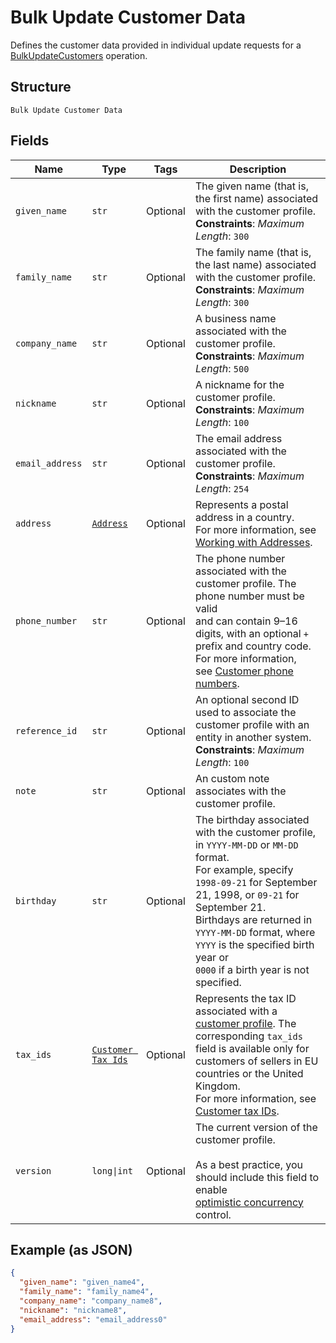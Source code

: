 
# Bulk Update Customer Data

Defines the customer data provided in individual update requests for a
[BulkUpdateCustomers](../../doc/api/customers.md#bulk-update-customers) operation.

## Structure

`Bulk Update Customer Data`

## Fields

| Name | Type | Tags | Description |
|  --- | --- | --- | --- |
| `given_name` | `str` | Optional | The given name (that is, the first name) associated with the customer profile.<br>**Constraints**: *Maximum Length*: `300` |
| `family_name` | `str` | Optional | The family name (that is, the last name) associated with the customer profile.<br>**Constraints**: *Maximum Length*: `300` |
| `company_name` | `str` | Optional | A business name associated with the customer profile.<br>**Constraints**: *Maximum Length*: `500` |
| `nickname` | `str` | Optional | A nickname for the customer profile.<br>**Constraints**: *Maximum Length*: `100` |
| `email_address` | `str` | Optional | The email address associated with the customer profile.<br>**Constraints**: *Maximum Length*: `254` |
| `address` | [`Address`](../../doc/models/address.md) | Optional | Represents a postal address in a country.<br>For more information, see [Working with Addresses](https://developer.squareup.com/docs/build-basics/working-with-addresses). |
| `phone_number` | `str` | Optional | The phone number associated with the customer profile. The phone number must be valid<br>and can contain 9–16 digits, with an optional `+` prefix and country code. For more information,<br>see [Customer phone numbers](https://developer.squareup.com/docs/customers-api/use-the-api/keep-records#phone-number). |
| `reference_id` | `str` | Optional | An optional second ID used to associate the customer profile with an<br>entity in another system.<br>**Constraints**: *Maximum Length*: `100` |
| `note` | `str` | Optional | An custom note associates with the customer profile. |
| `birthday` | `str` | Optional | The birthday associated with the customer profile, in `YYYY-MM-DD` or `MM-DD` format.<br>For example, specify `1998-09-21` for September 21, 1998, or `09-21` for September 21.<br>Birthdays are returned in `YYYY-MM-DD` format, where `YYYY` is the specified birth year or<br>`0000` if a birth year is not specified. |
| `tax_ids` | [`Customer Tax Ids`](../../doc/models/customer-tax-ids.md) | Optional | Represents the tax ID associated with a [customer profile](../../doc/models/customer.md). The corresponding `tax_ids` field is available only for customers of sellers in EU countries or the United Kingdom.<br>For more information, see [Customer tax IDs](https://developer.squareup.com/docs/customers-api/what-it-does#customer-tax-ids). |
| `version` | `long\|int` | Optional | The current version of the customer profile.<br><br>As a best practice, you should include this field to enable<br>[optimistic concurrency](https://developer.squareup.com/docs/build-basics/common-api-patterns/optimistic-concurrency)<br>control. |

## Example (as JSON)

```json
{
  "given_name": "given_name4",
  "family_name": "family_name4",
  "company_name": "company_name8",
  "nickname": "nickname8",
  "email_address": "email_address0"
}
```

